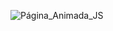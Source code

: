 ![Página_Animada_JS](https://github.com/user-attachments/assets/585678ea-ba96-46ba-bb7c-67c6617ffd63)
